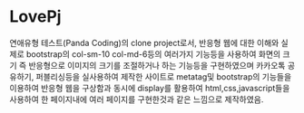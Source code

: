 # LovePj
연애유형 테스트(Panda Coding)의 clone project로서, 반응형 웹에 대한 이해와
실제로 bootstrap의 col-sm-10 col-md-6등의 여러가지 기능등을 사용하여
화면의 크기 즉 반응형으로 이미지의 크기를 조절하거나 하는 기능등을 구현하였으며
카카오톡 공유하기, 퍼블리싱등을 실사용하여 제작한 사이트로
metatag및 bootstrap의 기능들을 이용하여 반응형 웹을 구상함과 동시에
display를 활용하여 html,css,javascript들을 사용하여 한 페이지내에 여러 페이지를 구현한것과 같은 느낌으로 제작하였음.